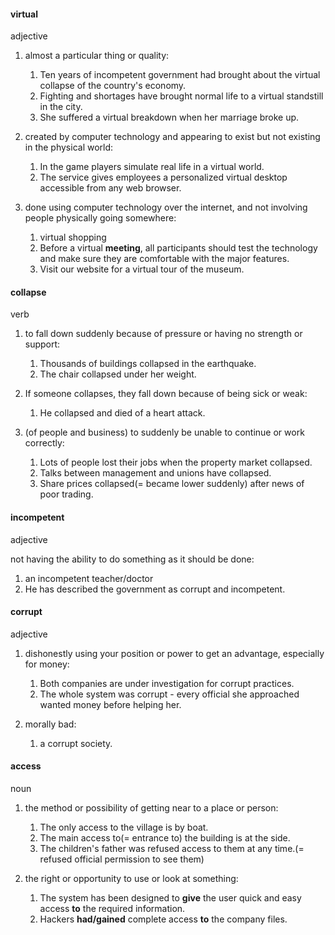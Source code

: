 #### virtual
adjective

1. almost a particular thing or quality:
   
   1. Ten years of incompetent government had brought about the virtual collapse of the country's economy.
   2. Fighting and shortages have brought normal life to a virtual standstill in the city.
   3. She suffered a virtual breakdown when her marriage broke up.

2. created by computer technology and appearing to exist but not existing in the physical world:
   
   1. In the game players simulate real life in a virtual world.
   2. The service gives employees a personalized virtual desktop accessible from any web browser.

3. done using computer technology over the internet, and not involving people physically going somewhere:
   
   1. virtual shopping
   2. Before a virtual **meeting**, all participants should test the technology and make sure they are comfortable with the major features.
   3. Visit our website for a virtual tour of the museum.


#### collapse
verb

1. to fall down suddenly because of pressure or having no strength or support:
   
   1. Thousands of buildings collapsed in the earthquake.
   2. The chair collapsed under her weight.

2. If someone collapses, they fall down because of being sick or weak:
   
   1. He collapsed and died of a heart attack.

3. (of people and business) to suddenly be unable to continue or work correctly:
   
   1. Lots of people lost their jobs when the property market collapsed.
   2. Talks between management and unions have collapsed.
   3. Share prices collapsed(= became lower suddenly) after news of poor trading.


#### incompetent
adjective

not having the ability to do something as it should be done:

1. an incompetent teacher/doctor
2. He has described the government as corrupt and incompetent.

#### corrupt
adjective

1. dishonestly using your position or power to get an advantage, especially for money:
   
   1. Both companies are under investigation for corrupt practices.
   2. The whole system was corrupt - every official she approached wanted money before helping her.

2. morally bad:
   
   1. a corrupt society.

#### access
noun

1. the method or possibility of getting near to a place or person:
   
   1. The only access to the village is by boat.
   2. The main access to(= entrance to) the building is at the side.
   3. The children's father was refused access to them at any time.(= refused official permission to see them)

2. the right or opportunity to use or look at something:
   
   1. The system has been designed to **give** the user quick and easy access **to** the required information.
   2. Hackers **had/gained** complete access **to** the company files.


